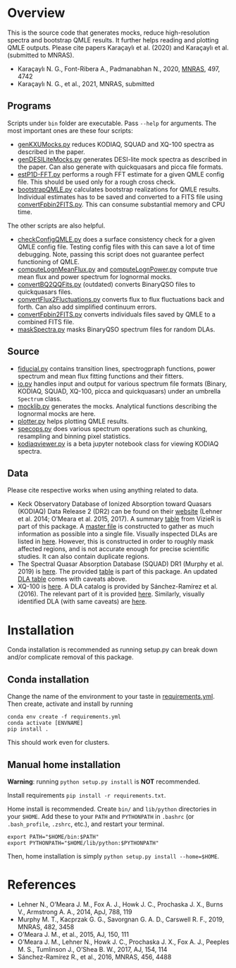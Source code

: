 Overview
=====
This is the source code that generates mocks, reduce high-resolution spectra and bootstrap QMLE results. It further helps reading and plotting QMLE outputs. Please cite papers Karaçaylı et al. (2020) and Karaçaylı et al. (submitted to MNRAS).

+ Karaçaylı N. G., Font-Ribera A., Padmanabhan N., 2020, [MNRAS](https://doi.org/10.1093/mnras/staa2331), 497, 4742
+ Karaçaylı N. G., et al., 2021, MNRAS, submitted

## Programs
Scripts under `bin` folder are executable. Pass `--help` for arguments. The most important ones are these four scripts:

+ [genKXUMocks.py](bin/genKXUMocks.py) reduces KODIAQ, SQUAD and XQ-100 spectra as described in the paper.
+ [genDESILiteMocks.py](bin/genDESILiteMocks.py) generates DESI-lite mock spectra as described in the paper. Can also generate with quickquasars and picca file formats.
+ [estP1D-FFT.py](bin/estP1D-FFT.py) performs a rough FFT estimate for a given QMLE config file. This should be used only for a rough cross check.
+ [bootstrapQMLE.py](bin/bootstrapQMLE.py) calculates bootstrap realizations for QMLE results. Individual estimates has to be saved and converted to a FITS file using [convertFpbin2FITS.py](bin/convertFpbin2FITS.py). This can consume substantial memory and CPU time.

The other scripts are also helpful.

+ [checkConfigQMLE.py](bin/checkConfigQMLE.py) does a surface consistency check for a given QMLE config file. Testing config files with this can save a lot of time debugging. Note, passing this script does not guarantee perfect functioning of QMLE.
+ [computeLognMeanFlux.py](bin/computeLognMeanFlux.py) and [computeLognPower.py](bin/computeLognPower.py) compute true mean flux and power spectrum for lognormal mocks.
+ [convertBQ2QQFits.py](bin/convertBQ2QQFits.py) (outdated) converts BinaryQSO files to quickquasars files.
+ [convertFlux2Fluctuations.py](bin/convertFlux2Fluctuations.py) converts flux to flux fluctuations back and forth. Can also add simplified continuum errors.
+ [convertFpbin2FITS.py](bin/convertFpbin2FITS.py) converts individuals files saved by QMLE to a combined FITS file.
+ [maskSpectra.py](bin/maskSpectra.py) masks BinaryQSO spectrum files for random DLAs.

## Source
+ [fiducial.py](py/qsotools/fiducial.py) contains transition lines, spectrogpraph functions, power spectrum and mean flux fitting functions and their fitters.
+ [io.py](py/qsotools/io.py) handles input and output for various spectrum file formats (Binary, KODIAQ, SQUAD, XQ-100, picca and quickquasars) under an umbrella `Spectrum` class.
+ [mocklib.py](py/qsotools/mocklib.py) generates the mocks. Analytical functions describing the lognormal mocks are here.
+ [plotter.py](py/qsotools/plotter.py) helps plotting QMLE results.
+ [specops.py](py/qsotools/specops.py) does various spectrum operations such as chunking, resampling and binning pixel statistics.
+ [kodiaqviewer.py](py/qsotools/kodiaqviewer.py) is a beta jupyter notebook class for viewing KODIAQ spectra.

## Data
Please cite respective works when using anything related to data.

+ Keck Observatory Database of Ionized Absorption toward Quasars (KODIAQ) Data Release 2 (DR2) can be found on their [website](https://koa.ipac.caltech.edu/workspace/TMP_939bFW_53591/kodiaq53591.html) (Lehner et al. 2014; O’Meara et al. 2015, 2017). A summary [table](py/qsotools/tables/kodiaq_asu.tsv) from VizieR is part of this package. A [master file](py/qsotools/tables/master_kodiaq_table.csv) is constructed to gather as much information as possible into a single file. Visually inspected DLAs are listed in [here](py/qsotools/tables/kodiaq_vi_dlas.csv). However, this is constructed in order to roughly mask affected regions, and is not accurate enough for precise scientific studies. It can also contain duplicate regions.
+ The Spectral Quasar Absorption Database (SQUAD) DR1 (Murphy et al. 2019) is [here](https://archive.eso.org/cms/eso-archive-news/the-uves-spectral-quasar-absorption-database--squad--data-releas.html). The provided [table](py/qsotools/tables/uves_squad_dr1_quasars_master.csv) is part of this package. An updated [DLA table](py/qsotools/tables/squad_vi_dlas.csv) comes with caveats above.
+ XQ-100 is [here](http://telbib.eso.org/detail.php?bibcode=2016A%26A...594A..91L). A DLA catalog is provided by Sánchez-Ramírez et al. (2016). The relevant part of it is provided [here](py/qsotools/tables/xq100_dla_table_sanchez-ramirez_2016.csv). Similarly, visually identified DLA (with same caveats) are [here](py/qsotools/tables/xq100_vi_dlas.csv).

Installation
=====
Conda installation is recommended as running setup.py can break down and/or complicate removal of this package.

## Conda installation
Change the name of the environment to your taste in [requirements.yml](requirements.yml). Then create, activate and install by running

    conda env create -f requirements.yml
    conda activate [ENVNAME]
    pip install .

This should work even for clusters.

## Manual home installation
**Warning**: running `python setup.py install` is **NOT** recommended.

Install requirements `pip install -r requirements.txt`.

Home install is recommended. Create `bin/` and `lib/python` directories in your `$HOME`. Add these to your `PATH` and `PYTHONPATH` in  `.bashrc` (or `.bash_profile`, `.zshrc`, etc.), and restart your terminal.

    export PATH="$HOME/bin:$PATH"
    export PYTHONPATH="$HOME/lib/python:$PYTHONPATH"

Then, home installation is simply `python setup.py install --home=$HOME`.

References
=====
+ Lehner N., O’Meara J. M., Fox A. J., Howk J. C., Prochaska J. X., Burns V., Armstrong A. A., 2014, ApJ, 788, 119
+ Murphy M. T., Kacprzak G. G., Savorgnan G. A. D., Carswell R. F., 2019, MNRAS, 482, 3458
+ O’Meara J. M., et al., 2015, AJ, 150, 111
+ O’Meara J. M., Lehner N., Howk J. C., Prochaska J. X., Fox A. J., Peeples M. S., Tumlinson J., O’Shea B. W., 2017, AJ, 154, 114
+ Sánchez-Ramírez R., et al., 2016, MNRAS, 456, 4488


